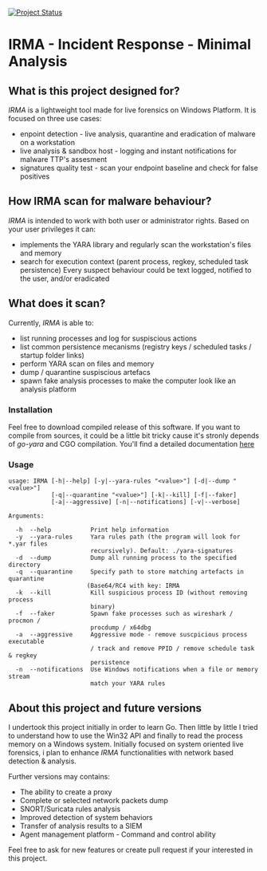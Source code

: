 [![Project Status](https://img.shields.io/badge/status-BETA-yellow?style=flat-square)]()

# IRMA - Incident Response - Minimal Analysis

## What is this project designed for?
_IRMA_ is a lightweight tool made for live forensics on Windows Platform. It is 
focused on three use cases:
* enpoint detection - live analysis, quarantine and eradication of malware on a workstation 
* live analysis & sandbox host - logging and instant notifications for malware TTP's assesment
* signatures quality test - scan your endpoint baseline and check for false positives

## How IRMA scan for malware behaviour?
_IRMA_ is intended to work with both user or administrator rights.
Based on your user privileges it can:
* implements the YARA library and regularly scan the workstation's files and memory
* search for execution context (parent process, regkey, scheduled task persistence)
Every suspect behaviour could be text logged, notified to the user, and/or eradicated 

## What does it scan?
Currently, _IRMA_ is able to:
* list running processes and log for suspiscious actions
* list common persistence mecanisms (registry keys / scheduled tasks / startup folder links)
* perform YARA scan on files and memory
* dump / quarantine suspiscious artefacs
* spawn fake analysis processes to make the computer look like an analysis platform

### Installation 
Feel free to download compiled release of this software. If you want to compile 
from sources, it could be a little bit tricky cause it's stronly depends of 
_go-yara_ and CGO compilation. You'll find a detailed documentation [here](README.windows-compilation.md)

### Usage 
```
usage: IRMA [-h|--help] [-y|--yara-rules "<value>"] [-d|--dump "<value>"]
            [-q|--quarantine "<value>"] [-k|--kill] [-f|--faker]
            [-a|--aggressive] [-n|--notifications] [-v|--verbose]

Arguments:

  -h  --help           Print help information
  -y  --yara-rules     Yara rules path (the program will look for *.yar files
                       recursively). Default: ./yara-signatures
  -d  --dump           Dump all running process to the specified directory
  -q  --quarantine     Specify path to store matching artefacts in quarantine
                      (Base64/RC4 with key: IRMA
  -k  --kill           Kill suspicious process ID (without removing process
                       binary)
  -f  --faker          Spawn fake processes such as wireshark / procmon /
                       procdump / x64dbg
  -a  --aggressive     Aggressive mode - remove suscpicious process executable
                       / track and remove PPID / remove schedule task & regkey
                       persistence
  -n  --notifications  Use Windows notifications when a file or memory stream
                       match your YARA rules
``` 

## About this project and future versions
I undertook this project initially in order to learn Go. Then little by little 
I tried to understand how to use the Win32 API and finally to read the process 
memory on a Windows system. Initially focused on system oriented live forensics, 
i plan to enhance _IRMA_ functionalities with network based detection & analysis.

Further versions may contains:
* The ability to create a proxy
* Complete or selected network packets dump
* SNORT/Suricata rules analysis
* Improved detection of system behaviors
* Transfer of analysis results to a SIEM
* Agent management platform - Command and control ability

Feel free to ask for new features or create pull request if your interested in 
this project.